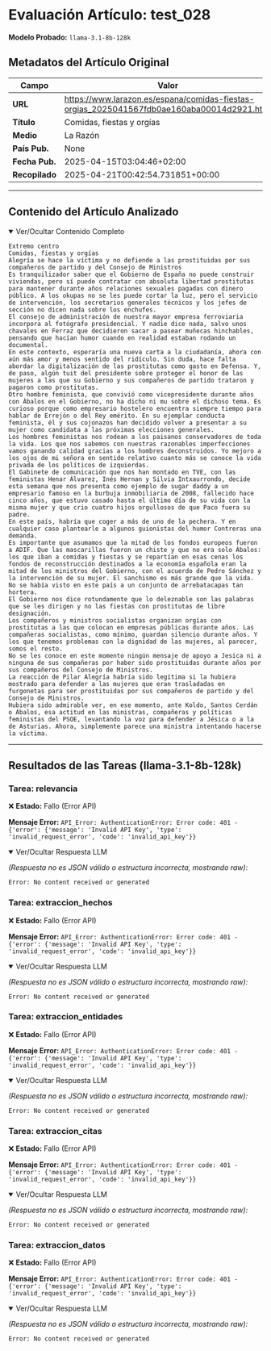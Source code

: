 # Evaluación Artículo: test_028
**Modelo Probado:** `llama-3.1-8b-128k`

## Metadatos del Artículo Original

| Campo          | Valor                                      |
|----------------|--------------------------------------------|
| **URL**        | https://www.larazon.es/espana/comidas-fiestas-orgias_2025041567fdb0ae160aba00014d2921.html           |
| **Título**     | Comidas, fiestas y orgías       |
| **Medio**      | La Razón         |
| **País Pub.**  | None |
| **Fecha Pub.** | 2025-04-15T03:04:46+02:00 |
| **Recopilado** | 2025-04-21T00:42:54.731851+00:00 |

---

## Contenido del Artículo Analizado

<details open>
<summary>Ver/Ocultar Contenido Completo</summary>

```text
Extremo centro
Comidas, fiestas y orgías
Alegría se hace la víctima y no defiende a las prostituidas por sus compañeros de partido y del Consejo de Ministros
Es tranquilizador saber que el Gobierno de España no puede construir viviendas, pero sí puede contratar con absoluta libertad prostitutas para mantener durante años relaciones sexuales pagadas con dinero público. A los okupas no se les puede cortar la luz, pero el servicio de intervención, los secretarios generales técnicos y los jefes de sección no dicen nada sobre los enchufes.
El consejo de administración de nuestra mayor empresa ferroviaria incorpora al fotógrafo presidencial. Y nadie dice nada, salvo unos chavales en Ferraz que decidieron sacar a pasear muñecas hinchables, pensando que hacían humor cuando en realidad estaban rodando un documental.
En este contexto, esperaría una nueva carta a la ciudadanía, ahora con aún más amor y menos sentido del ridículo. Sin duda, hace falta abordar la digitalización de las prostitutas como gasto en Defensa. Y, de paso, algún tuit del presidente sobre proteger el honor de las mujeres a las que su Gobierno y sus compañeros de partido trataron y pagaron como prostitutas.
Otro hombre feminista, que convivió como vicepresidente durante años con Ábalos en el Gobierno, no ha dicho ni mu sobre el dichoso tema. Es curioso porque como empresario hostelero encuentra siempre tiempo para hablar de Errejón o del Rey emérito. En su ejemplar conducta feminista, él y sus cojonazos han decidido volver a presentar a su mujer como candidata a las próximas elecciones generales.
Los hombres feministas nos rodean a los paisanos conservadores de toda la vida. Los que nos sabemos con nuestras razonables imperfecciones vamos ganando calidad gracias a los hombres deconstruidos. Yo mejoro a los ojos de mi señora en sentido relativo cuanto más se conoce la vida privada de los políticos de izquierdas.
El Gabinete de comunicación que nos han montado en TVE, con las feministas Henar Álvarez, Inés Hernan y Silvia Intxaurrondo, decide esta semana que nos presenta como ejemplo de sugar daddy a un empresario famoso en la burbuja inmobiliaria de 2008, fallecido hace cinco años, que estuvo casado hasta el último día de su vida con la misma mujer y que crio cuatro hijos orgullosos de que Paco fuera su padre.
En este país, habría que coger a más de uno de la pechera. Y en cualquier caso plantearle a algunos guionistas del humor Contreras una demanda.
Es importante que asumamos que la mitad de los fondos europeos fueron a ADIF. Que las mascarillas fueron un chiste y que no era solo Ábalos: los que iban a comidas y fiestas y se repartían en esas cenas los fondos de reconstrucción destinados a la economía española eran la mitad de los ministros del Gobierno, con el acuerdo de Pedro Sánchez y la intervención de su mujer. El sanchismo es más grande que la vida. No se había visto en este país a un conjunto de arrebatacapas tan hortera.
El Gobierno nos dice rotundamente que lo deleznable son las palabras que se les dirigen y no las fiestas con prostitutas de libre designación.
Los compañeros y ministros socialistas organizan orgías con prostitutas a las que colocan en empresas públicas durante años. Las compañeras socialistas, como mínimo, guardan silencio durante años. Y los que tenemos problemas con la dignidad de las mujeres, al parecer, somos el resto.
No se les conoce en este momento ningún mensaje de apoyo a Jesica ni a ninguna de sus compañeras por haber sido prostituidas durante años por sus compañeros del Consejo de Ministros.
La reacción de Pilar Alegría habría sido legítima si la hubiera mostrado para defender a las mujeres que eran trasladadas en furgonetas para ser prostituidas por sus compañeros de partido y del Consejo de Ministros.
Hubiera sido admirable ver, en ese momento, ante Koldo, Santos Cerdán o Ábalos, esa actitud en las ministras, compañeras y políticas feministas del PSOE, levantando la voz para defender a Jésica o a la de Asturias. Ahora, simplemente parece una ministra intentando hacerse la víctima.
```
</details>

---

## Resultados de las Tareas (llama-3.1-8b-128k)

### Tarea: relevancia

❌ **Estado:** Fallo (Error API)

   **Mensaje Error:** `API_Error: AuthenticationError: Error code: 401 - {'error': {'message': 'Invalid API Key', 'type': 'invalid_request_error', 'code': 'invalid_api_key'}}`


<details open>
<summary>Ver/Ocultar Respuesta LLM</summary>

_(Respuesta no es JSON válido o estructura incorrecta, mostrando raw):_
```
Error: No content received or generated
```
</details>


### Tarea: extraccion_hechos

❌ **Estado:** Fallo (Error API)

   **Mensaje Error:** `API_Error: AuthenticationError: Error code: 401 - {'error': {'message': 'Invalid API Key', 'type': 'invalid_request_error', 'code': 'invalid_api_key'}}`


<details open>
<summary>Ver/Ocultar Respuesta LLM</summary>

_(Respuesta no es JSON válido o estructura incorrecta, mostrando raw):_
```
Error: No content received or generated
```
</details>


### Tarea: extraccion_entidades

❌ **Estado:** Fallo (Error API)

   **Mensaje Error:** `API_Error: AuthenticationError: Error code: 401 - {'error': {'message': 'Invalid API Key', 'type': 'invalid_request_error', 'code': 'invalid_api_key'}}`


<details open>
<summary>Ver/Ocultar Respuesta LLM</summary>

_(Respuesta no es JSON válido o estructura incorrecta, mostrando raw):_
```
Error: No content received or generated
```
</details>


### Tarea: extraccion_citas

❌ **Estado:** Fallo (Error API)

   **Mensaje Error:** `API_Error: AuthenticationError: Error code: 401 - {'error': {'message': 'Invalid API Key', 'type': 'invalid_request_error', 'code': 'invalid_api_key'}}`


<details open>
<summary>Ver/Ocultar Respuesta LLM</summary>

_(Respuesta no es JSON válido o estructura incorrecta, mostrando raw):_
```
Error: No content received or generated
```
</details>


### Tarea: extraccion_datos

❌ **Estado:** Fallo (Error API)

   **Mensaje Error:** `API_Error: AuthenticationError: Error code: 401 - {'error': {'message': 'Invalid API Key', 'type': 'invalid_request_error', 'code': 'invalid_api_key'}}`


<details open>
<summary>Ver/Ocultar Respuesta LLM</summary>

_(Respuesta no es JSON válido o estructura incorrecta, mostrando raw):_
```
Error: No content received or generated
```
</details>
